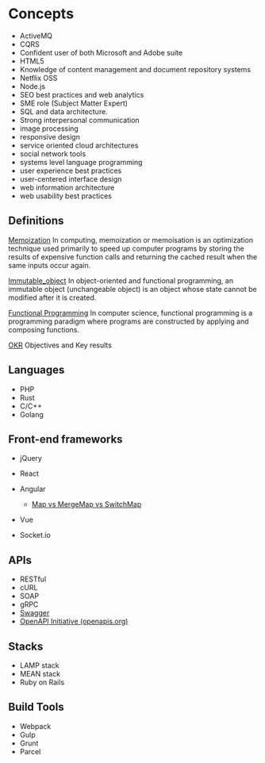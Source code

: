# Concepts

- ActiveMQ
- CQRS
- Confident user of both Microsoft and Adobe suite
- HTML5
- Knowledge of content management and document repository systems
- Netflix OSS
- Node.js
- SEO best practices and web analytics
- SME role (Subject Matter Expert)
- SQL and data architecture.
- Strong interpersonal communication
- image processing
- responsive design
- service oriented cloud architectures
- social network tools
- systems level language programming
- user experience best practices
- user-centered interface design
- web information architecture
- web usability best practices

## Definitions

[Memoization](https://en.wikipedia.org/wiki/Memoization) In computing, memoization or memoisation is an optimization technique used primarily to speed up computer programs by storing the results of expensive function calls and returning the cached result when the same inputs occur again.

[Immutable_object](https://en.wikipedia.org/wiki/Immutable_object) In object-oriented and functional programming, an immutable object (unchangeable object) is an object whose state cannot be modified after it is created.

[Functional Programming](https://en.wikipedia.org/wiki/Functional_programming) In computer science, functional programming is a programming paradigm where programs are constructed by applying and composing functions.

[OKR](https://en.wikipedia.org/wiki/OKR) Objectives and Key results

## Languages

- PHP
- Rust
- C/C++
- Golang

## Front-end frameworks

- jQuery
- React
- Angular

  - [Map vs MergeMap vs SwitchMap](https://dev.to/bhagatparwinder/map-vs-mergemap-vs-switchmap-5gee)

- Vue
- Socket.io

## APIs

- RESTful
- cURL
- SOAP
- gRPC
- [Swagger](https://swagger.io/)
- [OpenAPI Initiative (openapis.org)](https://www.openapis.org/)

## Stacks

- LAMP stack
- MEAN stack
- Ruby on Rails

## Build Tools

- Webpack
- Gulp
- Grunt
- Parcel
